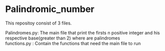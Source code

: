 # Palindromic_number
This repositoy consist of 3 files.

Palindromes.py: The main file that print the firsts n positive integer and his respective base(greater than 2) where are palindromes    
functions.py : Contain the functions that  need the main file to run
